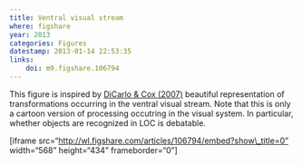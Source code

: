 ```yaml
---
title: Ventral visual stream
where: figshare
year: 2013
categories: Figures
datestamp: 2013-01-14 22:53:35
links:
    doi: m9.figshare.106794
---
```


This figure is inspired by [DiCarlo & Cox (2007)](http://dx.doi.org/10.1016/j.tics.2007.06.010) beautiful representation of transformations occurring in the ventral visual stream. Note that this is only a cartoon version of processing occutring in the visual system. In particular, whether objects are recognized in LOC is debatable.

[iframe src=“http://wl.figshare.com/articles/106794/embed?show\_title=0” width=“568” height=“434” frameborder=“0”]

